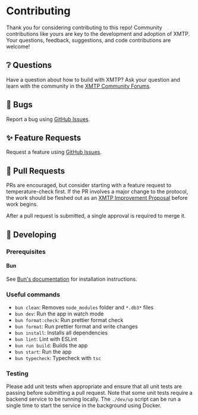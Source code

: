 # Contributing

Thank you for considering contributing to this repo! Community contributions like yours are key to the development and adoption of XMTP. Your questions, feedback, suggestions, and code contributions are welcome!

## ❔ Questions

Have a question about how to build with XMTP? Ask your question and learn with the community in the [XMTP Community Forums](https://community.xmtp.org/).

## 🐞 Bugs

Report a bug using [GitHub Issues](https://github.com/ephemeraHQ/convos-backend/issues).

## ✨ Feature Requests

Request a feature using [GitHub Issues](https://github.com/ephemeraHQ/convos-backend/issues).

## 🔀 Pull Requests

PRs are encouraged, but consider starting with a feature request to temperature-check first. If the PR involves a major change to the protocol, the work should be fleshed out as an [XMTP Improvement Proposal](https://community.xmtp.org/t/xip-0-xip-purpose-process-guidelines/475) before work begins.

After a pull request is submitted, a single approval is required to merge it.

## 🔧 Developing

### Prerequisites

#### Bun

See [Bun's documentation](https://bun.sh/docs/installation) for installation instructions.

### Useful commands

- `bun clean`: Removes `node_modules` folder and `*.db3*` files
- `bun dev`: Run the app in watch mode
- `bun format:check`: Run prettier format check
- `bun format`: Run prettier format and write changes
- `bun install`: Installs all dependencies
- `bun lint`: Lint with ESLint
- `bun run build`: Builds the app
- `bun start`: Run the app
- `bun typecheck`: Typecheck with `tsc`

### Testing

Please add unit tests when appropriate and ensure that all unit tests are passing before submitting a pull request. Note that some unit tests require a backend service to be running locally. The `./dev/up` script can be run a single time to start the service in the background using Docker.
